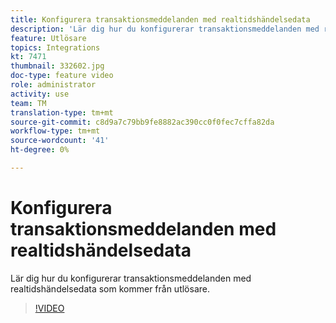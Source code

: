 ```yaml
---
title: Konfigurera transaktionsmeddelanden med realtidshändelsedata
description: 'Lär dig hur du konfigurerar transaktionsmeddelanden med realtidshändelsedata som kommer från utlösare. '
feature: Utlösare
topics: Integrations
kt: 7471
thumbnail: 332602.jpg
doc-type: feature video
role: administrator
activity: use
team: TM
translation-type: tm+mt
source-git-commit: c8d9a7c79bb9fe8882ac390cc0f0fec7cffa82da
workflow-type: tm+mt
source-wordcount: '41'
ht-degree: 0%

---
```



# Konfigurera transaktionsmeddelanden med realtidshändelsedata

Lär dig hur du konfigurerar transaktionsmeddelanden med realtidshändelsedata som kommer från utlösare.

>[!VIDEO](https://video.tv.adobe.com/v/332602?quality=12)
